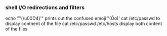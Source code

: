### shell I/O redirections and filters
echo "\"(\u00D4)'" prints out the confused emoji "(Ôo)'
cat /etc/passwd to display contnent of the file
cat /etc/passwd /etc/hosts display both content of the files
